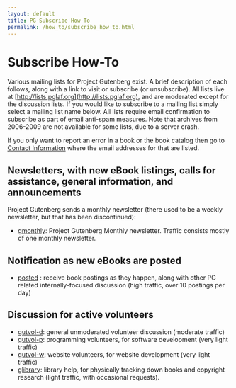 ```yaml
---
layout: default
title: PG-Subscribe How-To
permalink: /how_to/subscribe_how_to.html
---
```


# Subscribe How-To
Various mailing lists for Project Gutenberg exist. A brief description of each follows, along with a link to visit or subscribe (or unsubscribe). All lists live at [http://lists.pglaf.org](http://lists.pglaf.org), and are moderated except for the discussion lists. If you would like to subscribe to a mailing list simply select a mailing list name below. All lists require email confirmation to subscribe as part of email anti-spam measures. Note that archives from 2006-2009 are not available for some lists, due to a server crash. 

If you only want to report an error in a book or the book catalog then go to [Contact Information](/about/contact_information.html) where the email addresses for that are listed.

## Newsletters, with new eBook listings, calls for assistance, general information, and announcements
Project Gutenberg sends a monthly newsletter (there used to be a weekly newsletter, but that has been discontinued):

- [gmonthly](http://lists.pglaf.org/mailman/listinfo/gmonthly): Project Gutenberg Monthly newsletter. Traffic consists mostly of one monthly newsletter.

## Notification as new eBooks are posted
- [posted](http://lists.pglaf.org/mailman/listinfo/posted/) : receive book postings as they happen, along with other PG related internally-focused discussion (high traffic, over 10 postings per day)

## Discussion for active volunteers
- [gutvol-d](http://lists.pglaf.org/mailman/listinfo/gutvol-d): general unmoderated volunteer discussion (moderate traffic)
- [gutvol-p](http://lists.pglaf.org/mailman/listinfo/gutvol-p): programming volunteers, for software development (very light traffic)
- [gutvol-w](http://lists.pglaf.org/mailman/listinfo/gutvol-w): website volunteers, for website development (very light traffic)
- [glibrary](http://lists.pglaf.org/mailman/listinfo/glibrary): library help, for physically tracking down books and copyright research (light traffic, with occasional requests).




